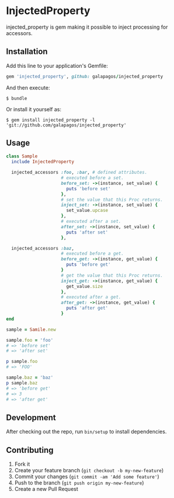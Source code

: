 # InjectedProperty

injected_property is gem making it possible to inject processing for accessors.

## Installation

Add this line to your application's Gemfile:

```ruby
gem 'injected_property', github: galapagos/injected_property
```

And then execute:

    $ bundle

Or install it yourself as:

    $ gem install injected_property -l 'git://github.com/galapagos/injected_property'

## Usage

```rb
class Sample
  include InjectedProperty

  injected_accessors :foo, :bar, # defined attributes.
                     # executed before a set.
                     before_set: ->(instance, set_value) {
                       puts 'before set'
                     },
                     # set the value that this Proc returns.
                     inject_set: ->(instance, set_value) {
                       set_value.upcase
                     },
                     # executed after a set.
                     after_set: ->(instance, set_value) {
                       puts 'after set'
                     },

  injected_accessors :baz,
                     # executed before a get.
                     before_get: ->(instance, get_value) {
                       puts 'before get'
                     }
                     # get the value that this Proc returns.
                     inject_get: ->(instance, get_value) {
                       get_value.size
                     },
                     # executed after a get.
                     after_get: ->(instance, get_value) {
                       puts 'after get'
                     }
end

sample = Samile.new

sample.foo = 'foo'
# => 'before set'
# => 'after set'

p sample.foo
# => 'FOO'

sample.baz = 'baz'
p sample.baz
# => 'before get'
# => 3
# => 'after get'
```

## Development

After checking out the repo, run `bin/setup` to install dependencies.

## Contributing

1. Fork it
2. Create your feature branch (`git checkout -b my-new-feature`)
3. Commit your changes (`git commit -am 'Add some feature'`)
4. Push to the branch (`git push origin my-new-feature`)
5. Create a new Pull Request
